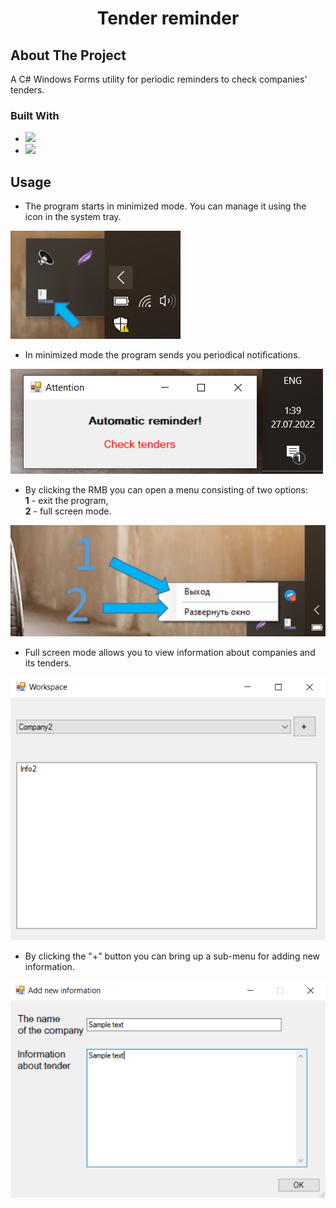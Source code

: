 <h1 align="center">Tender reminder</h1>




## About The Project

A C# Windows Forms utility for periodic reminders to check companies’ tenders.



### Built With

* <img src="https://img.shields.io/badge/.NET%20Framework-4.7.2%2B-purple?style=for-the-badge">
* [<img src="https://img.shields.io/badge/-Newtonsoft.Json-808080?style=for-the-badge">](https://www.newtonsoft.com/json)




## Usage

* The program starts in minimized mode. You can manage it using the icon in the system tray.
<img src="./readme assets/usage_pic1.png">

* In minimized mode the program sends you periodical notifications.
<img src="./readme assets/usage_pic2.png">

* By clicking the RMB you can open a menu consisting of two options:   
**1** - exit the program,  
**2** - full screen mode.
<img src="./readme assets/usage_pic3.png">

* Full screen mode allows you to view information about companies and its tenders.
<img src="./readme assets/usage_pic4.png">

* By clicking the "+" button you can bring up a sub-menu for adding new information.
<img src="./readme assets/usage_pic5.png">

